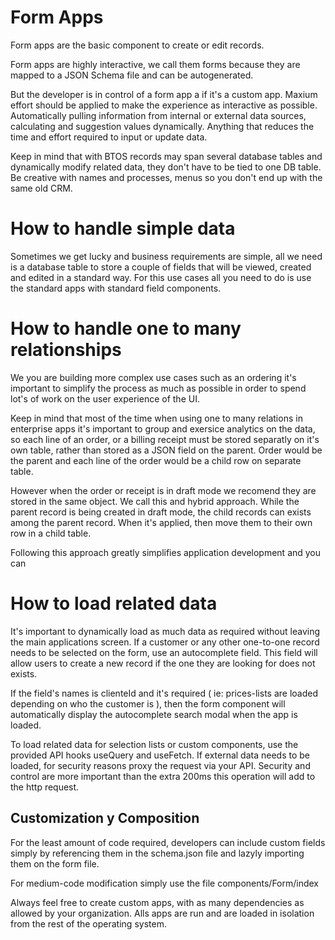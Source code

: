 # Form Apps

Form apps are the basic component to create or edit records.

Form apps are highly interactive, we call them forms because they are mapped to a JSON Schema file and can be autogenerated.

But the developer is in control of a form app a if it's a custom app. Maxium effort should be applied to make the experience as interactive as possible. Automatically pulling information from internal or external data sources, calculating and suggestion values dynamically. Anything that reduces the time and effort required to input or update data.

Keep in mind that with BTOS records may span several database tables and dynamically modify related data, they don't have to be tied to one DB table. Be creative with names and processes, menus so you don't end up with the same old CRM.

# How to handle simple data

Sometimes we get lucky and business requirements are simple, all we need is a database table to store a couple of fields that will be viewed, created and edited in a standard way. For this use cases all you need to do is use the standard apps with standard field components.

# How to handle one to many relationships

We you are building more complex use cases such as an ordering it's important to simplify the process as much as possible in order to spend lot's of work on the user experience of the UI.

Keep in mind that most of the time when using one to many relations in enterprise apps it's important to group and exersice analytics on the data, so each line of an order, or a billing receipt must be stored separatly on it's own table, rather than stored as a JSON field on the parent. Order would be the parent and each line of the order would be a child row on separate table.

However when the order or receipt is in draft mode we recomend they are stored in the same object. We call this and hybrid approach. While the parent record is being created in draft mode, the child records can exists among the parent record. When it's applied, then move them to their own row in a child table.

Following this approach greatly simplifies application development and you can

# How to load related data

It's important to dynamically load as much data as required without leaving the main applications screen. If a customer or any other one-to-one record needs to be selected on the form, use an autocomplete field. This field will allow users to create a new record if the one they are looking for does not exists.

If the field's names is clienteId and it's required ( ie: prices-lists are loaded depending on who the customer is ), then the form component will automatically display the autocomplete search modal when the app is loaded.

To load related data for selection lists or custom components, use the provided API hooks useQuery and useFetch. If external data needs to be loaded, for security reasons proxy the request via your API. Security and control are more important than the extra 200ms this operation will add to the http request.

## Customization y Composition

For the least amount of code required, developers can include custom fields simply by referencing them in the schema.json file and lazyly importing them on the form file.

For medium-code modification simply use the file components/Form/index

Always feel free to create custom apps, with as many dependencies as allowed by your organization. Alls apps are run and are loaded in isolation from the rest of the operating system.
